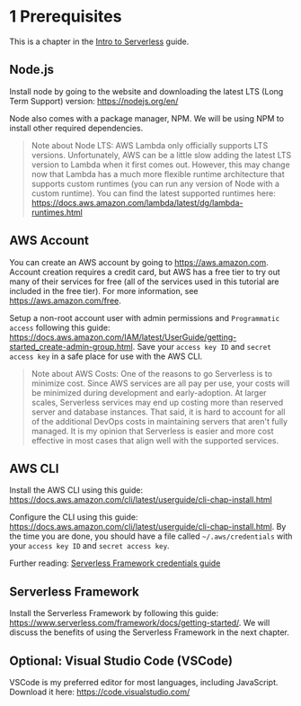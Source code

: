 # 1 Prerequisites

This is a chapter in the [Intro to Serverless](README.md) guide.

## Node.js

Install node by going to the website and downloading the latest LTS (Long Term Support) version: https://nodejs.org/en/

Node also comes with a package manager, NPM. We will be using NPM to install other required dependencies.

> Note about Node LTS: AWS Lambda only officially supports LTS versions. Unfortunately, AWS can be a little slow adding the latest LTS version to Lambda when it first comes out. However, this may change now that Lambda has a much more flexible runtime architecture that supports custom runtimes (you can run any version of Node with a custom runtime). You can find the latest supported runtimes here: https://docs.aws.amazon.com/lambda/latest/dg/lambda-runtimes.html

## AWS Account

You can create an AWS account by going to https://aws.amazon.com. Account creation requires a credit card, but AWS has a free tier to try out many of their services for free (all of the services used in this tutorial are included in the free tier). For more information, see https://aws.amazon.com/free. 

Setup a non-root account user with admin permissions and `Programmatic access` following this guide: https://docs.aws.amazon.com/IAM/latest/UserGuide/getting-started_create-admin-group.html. Save your `access key ID` and `secret access key` in a safe place for use with the AWS CLI.

> Note about AWS Costs: One of the reasons to go Serverless is to minimize cost. Since AWS services are all pay per use, your costs will be minimized during development and early-adoption. At larger scales, Serverless services may end up costing more than reserved server and database instances. That said, it is hard to account for all of the additional DevOps costs in maintaining servers that aren't fully managed. It is my opinion that Serverless is easier and more cost effective in most cases that align well with the supported services.

## AWS CLI

Install the AWS CLI using this guide: https://docs.aws.amazon.com/cli/latest/userguide/cli-chap-install.html

Configure the CLI using this guide: https://docs.aws.amazon.com/cli/latest/userguide/cli-chap-install.html. By the time you are done, you should have a file called `~/.aws/credentials` with your `access key ID` and `secret access key`.

Further reading: [Serverless Framework credentials guide](https://www.serverless.com/framework/docs/providers/aws/guide/credentials/)

## Serverless Framework

Install the Serverless Framework by following this guide: https://www.serverless.com/framework/docs/getting-started/. We will discuss the benefits of using the Serverless Framework in the next chapter.

## Optional: Visual Studio Code (VSCode)

VSCode is my preferred editor for most languages, including JavaScript. Download it here: https://code.visualstudio.com/

